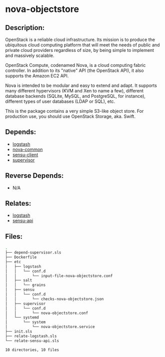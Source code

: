 # nova-objectstore

## Description:

OpenStack is a reliable cloud infrastructure. Its mission is to produce the ubiquitous cloud computing platform that will meet the needs of public and private cloud providers regardless of size, by being simple to implement and massively scalable.

OpenStack Compute, codenamed Nova, is a cloud computing fabric controller. In addition to its "native" API (the OpenStack API), it also supports the Amazon EC2 API.

Nova is intended to be modular and easy to extend and adapt. It supports many different hypervisors (KVM and Xen to name a few), different database backends (SQLite, MySQL, and PostgreSQL, for instance), different types of user databases (LDAP or SQL), etc.

This is the package contains a very simple S3-like object store. For production use, you should use OpenStack Storage, aka. Swift.

## Depends:

  -  [logstash](salt/logstash)
  -  [nova-common](salt/nova-common)
  -  [sensu-client](salt/sensu-client)
  -  [supervisor](salt/supervisor)

## Reverse Depends:

  -  N/A

## Relates:

  -  [logstash](salt/logstash)
  -  [sensu-api](salt/sensu-api)

## Files:

```bash
.
├── depend-supervisor.sls
├── Dockerfile
├── etc
│   ├── logstash
│   │   └── conf.d
│   │       └── input-file-nova-objectstore.conf
│   ├── salt
│   │   └── grains
│   ├── sensu
│   │   └── conf.d
│   │       └── checks-nova-objectstore.json
│   ├── supervisor
│   │   └── conf.d
│   │       └── nova-objectstore.conf
│   └── systemd
│       └── system
│           └── nova-objectstore.service
├── init.sls
├── relate-logstash.sls
└── relate-sensu-api.sls

10 directories, 10 files
```
